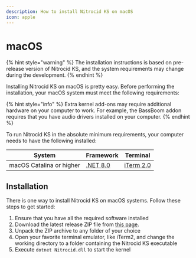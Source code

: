```yaml
---
description: How to install Nitrocid KS on macOS
icon: apple
---
```


# macOS

{% hint style="warning" %}
The installation instructions is based on pre-release version of Nitrocid KS, and the system requirements may change during the development.
{% endhint %}

Installing Nitrocid KS on macOS is pretty easy. Before performing the installation, your macOS system must meet the following requirements:

{% hint style="info" %}
Extra kernel add-ons may require additional hardware on your computer to work. For example, the BassBoom addon requires that you have audio drivers installed on your computer.
{% endhint %}

To run Nitrocid KS in the absolute minimum requirements, your computer needs to have the following installed:

| System                   | Framework                                                          | Terminal                                       |
| ------------------------ | ------------------------------------------------------------------ | ---------------------------------------------- |
| macOS Catalina or higher | [.NET 8.0](https://dotnet.microsoft.com/en-us/download/dotnet/8.0) | [iTerm 2.0](https://iterm2.com/downloads.html) |

## Installation

There is one way to install Nitrocid KS on macOS systems. Follow these steps to get started:

1. Ensure that you have all the required software installed
2. Download the latest release ZIP file from [this page](https://github.com/Aptivi/Kernel-Simulator/releases).
3. Unpack the ZIP archive to any folder of your choice
4. Open your favorite terminal emulator, like iTerm2, and change the working directory to a folder containing the Nitrocid KS executable
5. Execute `dotnet Nitrocid.dll` to start the kernel
